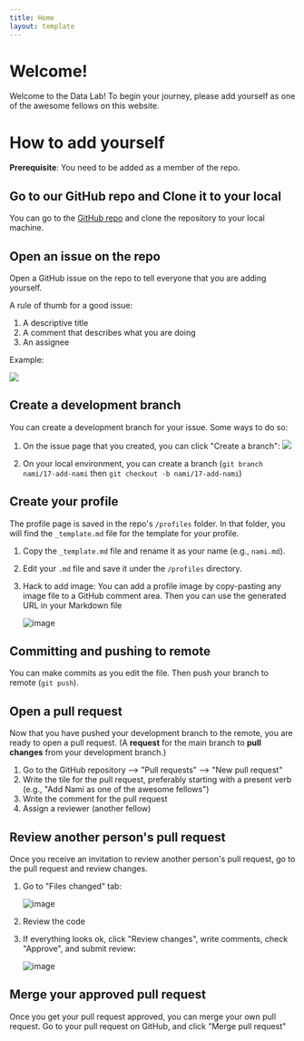 ```yaml
---
title: Home
layout: template
---
```


# Welcome!

Welcome to the Data Lab! To begin your journey, please add yourself as one of the awesome fellows on this website.

# How to add yourself

**Prerequisite**: You need to be added as a member of the repo.

## Go to our GitHub repo and Clone it to your local

You can go to the <a href="{{ site.github.repository_url }}" target="_blank"> GitHub repo</a> and clone the repository to your local machine.

## Open an issue on the repo

Open a GitHub issue on the repo to tell everyone that you are adding yourself.

A rule of thumb for a good issue:

1. A descriptive title
2. A comment that describes what you are doing
3. An assignee

Example:

<img src="https://user-images.githubusercontent.com/17035406/184680715-d8ba6e8e-7bb6-4683-bd6e-988f4c32367a.png">

## Create a development branch

You can create a development branch for your issue. Some ways to do so:

1. On the issue page that you created, you can click "Create a branch": <img src="https://user-images.githubusercontent.com/17035406/184681078-746f40da-5cda-45ab-94a7-31bb11089cd5.png">

2. On your local environment, you can create a branch (`git branch nami/17-add-nami` then `git checkout -b nami/17-add-nami`)

## Create your profile

The profile page is saved in the repo's `/profiles` folder. In that folder, you will find the `_template.md` file for the template for your profile.

1. Copy the `_template.md` file and rename it as your name (e.g., `nami.md`).
2. Edit your `.md` file and save it under the `/profiles` directory.
3. Hack to add image: You can add a profile image by copy-pasting any image file to a GitHub comment area. Then you can use the generated URL in your Markdown file

   ![image](https://user-images.githubusercontent.com/17035406/184685098-d86be806-df65-4394-bd06-44742eb0b56e.png)

## Committing and pushing to remote

You can make commits as you edit the file. Then push your branch to remote (`git push`).

## Open a pull request

Now that you have pushed your development branch to the remote, you are ready to open a pull request. (A **request** for the main branch to **pull changes** from your development branch.)

1. Go to the GitHub repository --> "Pull requests" --> "New pull request"
2. Write the tile for the pull request, preferably starting with a present verb (e.g., "Add Nami as one of the awesome fellows")
3. Write the comment for the pull request
4. Assign a reviewer (another fellow)

## Review another person's pull request

Once you receive an invitation to review another person's pull request, go to the pull request and review changes.

1. Go to "Files changed" tab:

   ![image](https://user-images.githubusercontent.com/17035406/184683933-e0de0bd5-95e2-408c-b508-17abc06ae8d7.png)

2. Review the code
3. If everything looks ok, click "Review changes", write comments, check "Approve", and submit review:

   ![image](https://user-images.githubusercontent.com/17035406/184684017-4b191515-90e5-4828-b872-f2f6daa38041.png)

## Merge your approved pull request

Once you get your pull request approved, you can merge your own pull request. Go to your pull request on GitHub, and click "Merge pull request"
